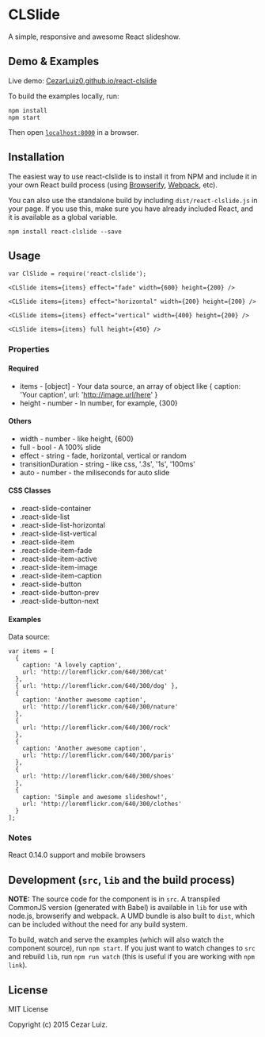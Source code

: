 # CLSlide

A simple, responsive and awesome React slideshow.


## Demo & Examples

Live demo: [CezarLuiz0.github.io/react-clslide](http://CezarLuiz0.github.io/react-clslide/)

To build the examples locally, run:

```
npm install
npm start
```

Then open [`localhost:8000`](http://localhost:8000) in a browser.


## Installation

The easiest way to use react-clslide is to install it from NPM and include it in your own React build process (using [Browserify](http://browserify.org), [Webpack](http://webpack.github.io/), etc).

You can also use the standalone build by including `dist/react-clslide.js` in your page. If you use this, make sure you have already included React, and it is available as a global variable.

```
npm install react-clslide --save
```


## Usage

```
var ClSlide = require('react-clslide');

<CLSlide items={items} effect="fade" width={600} height={200} />

<CLSlide items={items} effect="horizontal" width={200} height={200} />

<CLSlide items={items} effect="vertical" width={400} height={200} />

<CLSlide items={items} full height={450} />
```

### Properties

#### Required

* items - [object] - Your data source, an array of object like { caption: 'Your caption', url: 'http://image.url/here' }
* height - number - In number, for example, {300}

#### Others

* width - number - like height, {600}
* full - bool - A 100% slide
* effect - string - fade, horizontal, vertical or random
* transitionDuration - string - like css, '.3s', '1s', '100ms'
* auto - number - the miliseconds for auto slide

#### CSS Classes
* .react-slide-container
* .react-slide-list
* .react-slide-list-horizontal
* .react-slide-list-vertical
* .react-slide-item
* .react-slide-item-fade
* .react-slide-item-active
* .react-slide-item-image
* .react-slide-item-caption
* .react-slide-button
* .react-slide-button-prev
* .react-slide-button-next

#### Examples

Data source:
```
var items = [
  {
    caption: 'A lovely caption',
    url: 'http://loremflickr.com/640/300/cat'
  },
  { url: 'http://loremflickr.com/640/300/dog' },
  {
    caption: 'Another awesome caption',
    url: 'http://loremflickr.com/640/300/nature'
  },
  {
    url: 'http://loremflickr.com/640/300/rock'
  },
  {
    caption: 'Another awesome caption',
    url: 'http://loremflickr.com/640/300/paris'
  },
  {
    url: 'http://loremflickr.com/640/300/shoes'
  },
  {
    caption: 'Simple and awesome slideshow!',
    url: 'http://loremflickr.com/640/300/clothes'
  }
];
```


### Notes

React 0.14.0 support and mobile browsers


## Development (`src`, `lib` and the build process)

**NOTE:** The source code for the component is in `src`. A transpiled CommonJS version (generated with Babel) is available in `lib` for use with node.js, browserify and webpack. A UMD bundle is also built to `dist`, which can be included without the need for any build system.

To build, watch and serve the examples (which will also watch the component source), run `npm start`. If you just want to watch changes to `src` and rebuild `lib`, run `npm run watch` (this is useful if you are working with `npm link`).

## License

MIT License

Copyright (c) 2015 Cezar Luiz.

